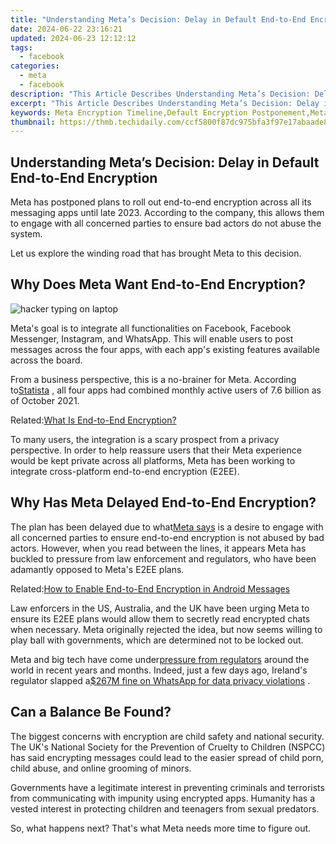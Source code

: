```yaml
---
title: "Understanding Meta’s Decision: Delay in Default End-to-End Encryption"
date: 2024-06-22 23:16:21
updated: 2024-06-23 12:12:12
tags:
  - facebook
categories:
  - meta
  - facebook
description: "This Article Describes Understanding Meta’s Decision: Delay in Default End-to-End Encryption"
excerpt: "This Article Describes Understanding Meta’s Decision: Delay in Default End-to-End Encryption"
keywords: Meta Encryption Timeline,Default Encryption Postponement,Meta's EEDE Delayed Rollout,Facebook End-to-End Security,Meta Privacy Updates,User Data Protection by Meta,End-to-End Encryption Advancements
thumbnail: https://thmb.techidaily.com/ccf5800f87dc975bfa3f97e17abaade8c733e4db5fe1a72f092700ec2559e9fd.jpg
---
```


## Understanding Meta’s Decision: Delay in Default End-to-End Encryption

 Meta has postponed plans to roll out end-to-end encryption across all its messaging apps until late 2023\. According to the company, this allows them to engage with all concerned parties to ensure bad actors do not abuse the system.

 Let us explore the winding road that has brought Meta to this decision.

## Why Does Meta Want End-to-End Encryption?

![hacker typing on laptop](https://static1.makeuseofimages.com/wordpress/wp-content/uploads/2021/11/hacker-2.jpg)

 Meta's goal is to integrate all functionalities on Facebook, Facebook Messenger, Instagram, and WhatsApp. This will enable users to post messages across the four apps, with each app's existing features available across the board.

 From a business perspective, this is a no-brainer for Meta. According to[Statista](https://www.statista.com/statistics/272014/global-social-networks-ranked-by-number-of-users/) , all four apps had combined monthly active users of 7.6 billion as of October 2021.

 Related:[What Is End-to-End Encryption?](https://www.makeuseof.com/what-is-end-to-end-encryption/)

 To many users, the integration is a scary prospect from a privacy perspective. In order to help reassure users that their Meta experience would be kept private across all platforms, Meta has been working to integrate cross-platform end-to-end encryption (E2EE).

## Why Has Meta Delayed End-to-End Encryption?

 The plan has been delayed due to what[Meta says](https://www.telegraph.co.uk/business/2021/11/20/people-shouldnt-have-choose-privacy-safety-says-facebook-safety/) is a desire to engage with all concerned parties to ensure end-to-end encryption is not abused by bad actors. However, when you read between the lines, it appears Meta has buckled to pressure from law enforcement and regulators, who have been adamantly opposed to Meta's E2EE plans.

 Related:[How to Enable End-to-End Encryption in Android Messages](https://www.makeuseof.com/how-to-enable-end-to-end-encryption-in-android-messages/)

 Law enforcers in the US, Australia, and the UK have been urging Meta to ensure its E2EE plans would allow them to secretly read encrypted chats when necessary. Meta originally rejected the idea, but now seems willing to play ball with governments, which are determined not to be locked out.

 Meta and big tech have come under[pressure from regulators](https://www.makeuseof.com/is-big-tech-in-trouble/) around the world in recent years and months. Indeed, just a few days ago, Ireland's regulator slapped a[$267M fine on WhatsApp for data privacy violations](https://www.makeuseof.com/why-whatsapp-changing-privacy-policy-in-europe/) .

## Can a Balance Be Found?

 The biggest concerns with encryption are child safety and national security. The UK's National Society for the Prevention of Cruelty to Children (NSPCC) has said encrypting messages could lead to the easier spread of child porn, child abuse, and online grooming of minors.

 Governments have a legitimate interest in preventing criminals and terrorists from communicating with impunity using encrypted apps. Humanity has a vested interest in protecting children and teenagers from sexual predators.

 So, what happens next? That's what Meta needs more time to figure out.


<ins class="adsbygoogle"
     style="display:block"
     data-ad-format="autorelaxed"
     data-ad-client="ca-pub-7571918770474297"
     data-ad-slot="1223367746"></ins>



<ins class="adsbygoogle"
     style="display:block"
     data-ad-client="ca-pub-7571918770474297"
     data-ad-slot="8358498916"
     data-ad-format="auto"
     data-full-width-responsive="true"></ins>
